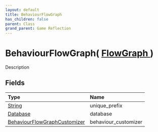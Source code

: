```yaml
---
layout: default
title: BehaviourFlowGraph
has_children: false
parent: Class
grand_parent: Game Reflection
---
```

# BehaviourFlowGraph( [ FlowGraph ](/riftbreaker-wiki/docs/game-reflection/classes/flow_graph/) )
Description 

## Fields

| Type | Name |
|:----------|:--------------|
| [String](/riftbreaker-wiki/docs/game-reflection/components/string/) | unique_prefix |
| [Database](/riftbreaker-wiki/docs/game-reflection/components/database/) | database |
| [BehaviourFlowGraphCustomizer](/riftbreaker-wiki/docs/game-reflection/classes/behaviour_flow_graph_customizer/) | behaviour_customizer |

